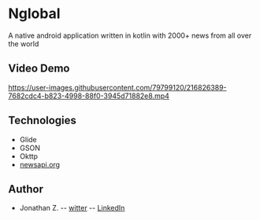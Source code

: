 # Nglobal

A native android application written in kotlin with 2000+ news from all over the world

## Video Demo

https://user-images.githubusercontent.com/79799120/216826389-7682cdc4-b823-4998-88f0-3945d71882e8.mp4

## Technologies

- Glide
- GSON
- Okttp
- [newsapi.org](https://newsapi.org)

## Author

- Jonathan Z. -- [witter](https://twitter.com/JonathanZihind4 ) -- [LinkedIn](https://www.linkedin.com/in/jonathan-z-0a40ab209/ )


